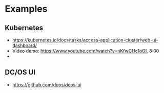 # Examples
## Kubernetes
* https://kubernetes.io/docs/tasks/access-application-cluster/web-ui-dashboard/
* Video demo: https://www.youtube.com/watch?v=nKfwCHc1oOI, 8:00
* 

## DC/OS UI
* https://github.com/dcos/dcos-ui
